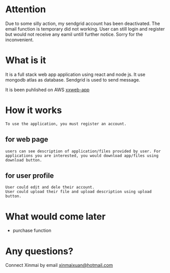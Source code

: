 # Attention
Due to some silly action, my sendgrid account has been deactivated. The email function is temporary did not working. User can still login and register but would not receive any eamil untill further notice. Sorry for the inconvenient. 

# What is it
It is a full stack web app application using react and node js. It use mongodb atlas as database. Sendgrid is used to send message.

It is been puhlished on AWS <a href="ec2-3-92-231-110.compute-1.amazonaws.com"> xxweb-app </a>

# How it works
    To use the application, you must register an account.
## for web page
    users can see description of application/files provided by user. For applications you are interested, you would download app/files using download button.
## for user profile
    User could edit and dele their account.
    User could upload their file and upload description using upload button.

# What would come later

- purchase function

# Any questions?
 Connect Xinmai by email xinmaixuan@hotmail.com

